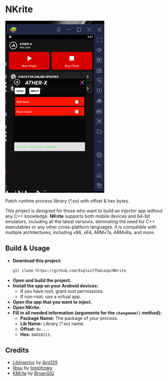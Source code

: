 # NKrite
![NKrite Logo](https://github.com/ExploitTheLoop/NKrite/blob/master/Untitled.png)

Patch runtime process library (*.so) with offset & hex bytes.

This project is designed for those who want to build an injector app without any C++ knowledge. **NKrite** supports both mobile devices and 64-bit emulators, including all the latest versions, eliminating the need for C++ executables or any other cross-platform languages. It is compatible with multiple architectures, including x86, x64, ARMv7a, ARMv8a, and more.

## Build & Usage

- **Download this project:**
    ```bash
    git clone https://github.com/ExploitTheLoop/NKrite
    ```
- **Open and build the project.**
- **Install the app on your Android devices:**
    - If you have root, grant root permissions.
    - If non-root, use a virtual app.
- **Open the app that you want to inject.**
- **Open NKrite.**
- **Fill in all needed information (arguments for the `changemem()` method):**
    - **Package Name:** The package of your process.
    - **Lib Name:** Library (*.so) name.
    - **Offset:** `0x...`.
    - **Hex:** `0A010213`.

## Credits

- [LibInjector](https://github.com/jbro129/LibInjector) by [jbro129](https://github.com/jbro129)
- [libsu](https://github.com/topjohnwu/libsu) by [topjohnwu](https://github.com/topjohnwu)
- [KMrite](https://github.com/BryanGIG/KMrite) by [BryanGIG](https://github.com/BryanGIG)
